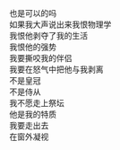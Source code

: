 也是可以的吗<br> 如果我大声说出来我恨物理学<br> 我恨他剥夺了我的生活<br> 我恨他的强势<br> 我要撕咬我的伴侣<br> 我要在怒气中把他与我剥离<br> 不是皇冠<br> 不是侍从<br> 我不愿走上祭坛<br> 他是我的特质<br> 我要走出去<br> 在窗外凝视</p>

